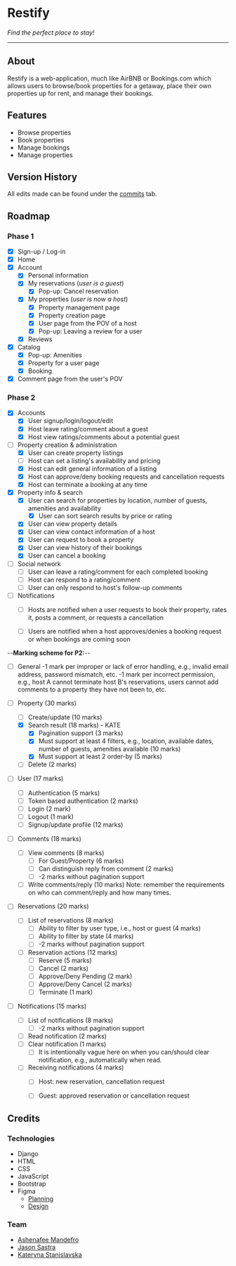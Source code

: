 # Restify

*Find the perfect place to stay!*

---

## About

Restify is a web-application, much like AirBNB or Bookings.com which allows users to browse/book properties for a getaway, place their own properties up for rent, and manage their bookings.

## Features

- Browse properties
- Book properties
- Manage bookings
- Manage properties


## Version History

All edits made can be found under the [commits](https://github.com/jason121301/restify-csc309-group2831/commits/main) tab.

## Roadmap

### Phase 1
- [x] Sign-up / Log-in
- [x] Home
- [x] Account
    - [x] Personal information
    - [x] My reservations (*user is a guest*)
        - [x] Pop-up: Cancel reservation
    - [x] My properties (*user is now a host*)
        - [x] Property management page
        - [x] Property creation page
        - [x] User page from the POV of a host  
        - [x] Pop-up: Leaving a review for a user
    - [x] Reviews
- [x] Catalog
    - [x] Pop-up: Amenities
    - [x] Property for a user page
    - [x] Booking
- [X] Comment page from the user's POV

### Phase 2
- [x] Accounts
    - [x] User signup/login/logout/edit
    - [x] Host leave rating/comment about a guest
    - [x] Host view ratings/comments about a potential guest
- [ ] Property creation & administration
    - [x] User can create property listings
    - [ ] Host can set a listing's availability and pricing
    - [x] Host can edit general information of a listing
    - [x] Host can approve/deny booking requests and cancellation requests
    - [x] Host can terminate a booking at any time
- [x] Property info & search
    - [x] User can search for properties by location, number of guests, amenities and availability
        - [x] User can sort search results by price or rating
    - [x] User can view property details
    - [x] User can view contact information of a host
    - [x] User can request to book a property
    - [x] User can view history of their bookings
    - [x] User can cancel a booking
- [ ] Social network
    - [ ] User can leave a rating/comment for each completed booking
    - [ ] Host can respond to a rating/comment
    - [ ] User can only respond to host's follow-up comments
- [ ] Notifications
    - [ ] Hosts are notified when a user requests to book their property, rates it, posts a comment, or requests a cancellation
    - [ ] Users are notified when a host approves/denies a booking request or when bookings are coming soon


--**Marking scheme for P2:**--

- [ ] General
-1 mark per improper or lack of error handling, e.g., invalid email address, password mismatch, etc.
-1 mark per incorrect permission, e.g., host A cannot terminate host B's reservations, users cannot add comments to a property they have not been to, etc. 

- [ ] Property (30 marks)
    - [ ] Create/update (10 marks)
    - [x] Search result (18 marks) - KATE
        - [x] Pagination support (3 marks)
        - [x] Must support at least 4 filters, e.g., location, available dates, number of guests, amenities available (10 marks)
        - [x] Must support at least 2 order-by (5 marks)
    - [ ] Delete (2 marks)

- [ ] User (17 marks)
    - [ ] Authentication (5 marks)
    - [ ] Token based authentication (2 marks) 
    - [ ] Login (2 mark)
    - [ ] Logout (1 mark)
    - [ ] Signup/update profile (12 marks)
    
- [ ] Comments (18 marks)
    - [ ] View comments (8 marks) 
        - [ ] For Guest/Property (6 marks)
        - [ ] Can distinguish reply from comment (2 marks)
        - [ ] -2 marks without pagination support
    - [ ] Write comments/reply (10 marks)
        Note: remember the requirements on who can comment/reply and how many times.
        
- [ ] Reservations (20 marks)
    - [ ] List of reservations (8 marks)
        - [ ] Ability to filter by user type, i.e., host or guest (4 marks)
        - [ ] Ability to filter by state (4 marks)
        - [ ] -2 marks without pagination support
    - [ ] Reservation actions (12 marks)
        - [ ] Reserve (5 marks)
        - [ ] Cancel (2 marks)
        - [ ] Approve/Deny Pending (2 mark)
        - [ ] Approve/Deny Cancel (2 marks)
        - [ ] Terminate (1 mark)
        
- [ ] Notifications (15 marks)
    - [ ] List of notifications (8 marks)
        - [ ] -2 marks without pagination support
    - [ ] Read notification (2 marks)
    - [ ] Clear notification (1 marks)
        - [ ] It is intentionally vague here on when you can/should clear notification, e.g., automatically when read.
    - [ ] Receiving notifications (4 marks)
        - [ ] Host: new reservation, cancellation request
        - [ ] Guest: approved reservation or cancellation request


## Credits

### Technologies

- Django
- HTML
- CSS
- JavaScript
- Bootstrap
- Figma
    - [Planning](https://www.figma.com/file/YRL2J8DXMkf9TjoVeqc121/Restify?node-id=0%3A1&t=T6iVhlTHlZ59OLB1-1)
    - [Design](https://www.figma.com/file/H31fLA6S9HD2z4CoH7sjNV/Restify-design?node-id=0%3A1&t=cbD3qu6tmhFL1Rt2-0)

### Team

- [Ashenafee Mandefro](https://github.com/ashenafee)
- [Jason Sastra](https://github.com/jason121301)
- [Kateryna Stanislavska](https://github.com/stankate)
